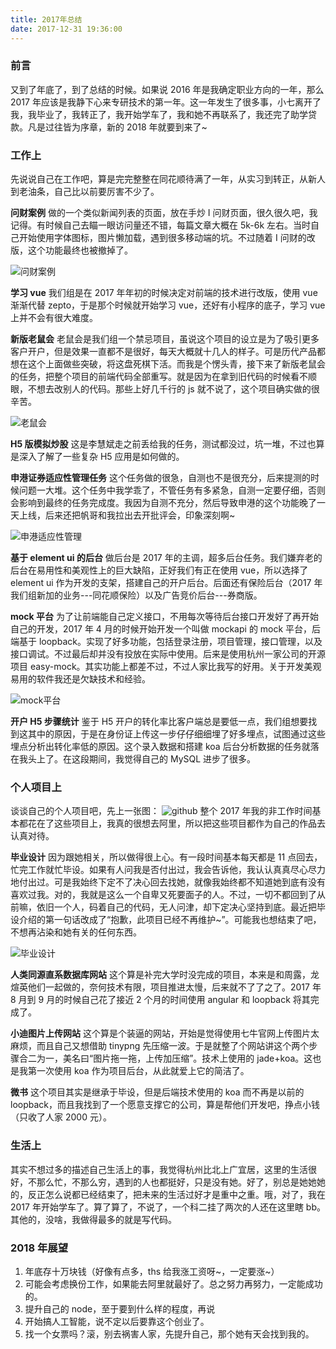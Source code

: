```yaml
---
title: 2017年总结
date: 2017-12-31 19:36:00
---
```


### 前言

又到了年底了，到了总结的时候。如果说 2016 年是我确定职业方向的一年，那么 2017 年应该是我静下心来专研技术的第一年。这一年发生了很多事，小七离开了我，我毕业了，我转正了，我开始学车了，我和她不再联系了，我还完了助学贷款。凡是过往皆为序章，新的 2018 年就要到来了~

### 工作上

先说说自己在工作吧，算是完完整整在同花顺待满了一年，从实习到转正，从新人到老油条，自己比以前要厉害不少了。

**问财案例**
做的一个类似新闻列表的页面，放在手炒 I 问财页面，很久很久吧，我记得。有时候自己去瞄一眼访问量还不错，每篇文章大概在 5k-6k 左右。当时自己开始使用字体图标，图片懒加载，遇到很多移动端的坑。不过随着 I 问财的改版，这个功能最终也被撤掉了。

![问财案例](https://file.lantingshucheng.com/blog/2018_01_05/anli.png/default)

**学习 vue**
我们组是在 2017 年年初的时候决定对前端的技术进行改版，使用 vue 渐渐代替 zepto，于是那个时候就开始学习 vue，还好有小程序的底子，学习 vue 上并不会有很大难度。

**新版老鼠会**
老鼠会是我们组一个禁忌项目，虽说这个项目的设立是为了吸引更多客户开户，但是效果一直都不是很好，每天大概就十几人的样子。可是历代产品都想在这个上面做些突破，将这盘死棋下活。而我是个愣头青，接下来了新版老鼠会的任务，把整个项目的前端代码全部重写。就是因为在拿到旧代码的时候看不顺眼，不想去改别人的代码。那些上好几千行的 js 就不说了，这个项目确实做的很辛苦。

![老鼠会](https://file.lantingshucheng.com/blog/2018_01_05/ratclub.png/default)

**H5 版模拟炒股**
这是李慧斌走之前丢给我的任务，测试都没过，坑一堆，不过也算是深入了解了一些复杂 H5 应用是如何做的。

**申港证券适应性管理任务**
这个任务做的很急，自测也不是很充分，后来提测的时候问题一大堆。这个任务中我学乖了，不管任务有多紧急，自测一定要仔细，否则会影响到最终的任务完成度。我因为自测不充分，然后导致申港的这个功能晚了一天上线，后来还把帆哥和我拉出去开批评会，印象深刻啊~

![申港适应性管理](https://file.lantingshucheng.com/blog/2018_01_05/shengang.jpg/default)

**基于 element ui 的后台**
做后台是 2017 年的主调，超多后台任务。我们嫌弃老的后台在易用性和美观性上的巨大缺陷，正好我们有正在使用 vue，所以选择了 element ui 作为开发的支架，搭建自己的开户后台。后面还有保险后台（2017 年我们组新加的业务---同花顺保险）以及广告竞价后台---券商版。

**mock 平台**
为了让前端能自己定义接口，不用每次等待后台接口开发好了再开始自己的开发，2017 年 4 月的时候开始开发一个叫做 mockapi 的 mock 平台，后端基于 loopback。实现了好多功能，包括登录注册，项目管理，接口管理，以及接口调试。不过最后却并没有投放在实际中使用。后来是使用杭州一家公司的开源项目 easy-mock。其实功能上都差不过，不过人家比我写的好用。关于开发美观易用的软件我还是欠缺技术和经验。

![mock平台](https://file.lantingshucheng.com/blog/2018_01_05/mock.jpg/default)

**开户 H5 步骤统计**
鉴于 H5 开户的转化率比客户端总是要低一点，我们组想要找到这其中的原因，于是在身份证上传这一步仔仔细细埋了好多埋点，试图通过这些埋点分析出转化率低的原因。这个录入数据和搭建 koa 后台分析数据的任务就落在我头上了。在这段期间，我觉得自己的 MySQL 进步了很多。

### 个人项目上

谈谈自己的个人项目吧，先上一张图：
![github](https://file.lantingshucheng.com/github.png/default)
整个 2017 年我的非工作时间基本都花在了这些项目上，我真的很想去阿里，所以把这些项目都作为自己的作品去认真对待。

**毕业设计**
因为跟她相关，所以做得很上心。有一段时间基本每天都是 11 点回去，忙完工作就忙毕设。如果有人问我是否付出过，我会告诉他，我认认真真尽心尽力地付出过。可是我始终下定不了决心回去找她，就像我始终都不知道她到底有没有喜欢过我。对的，我就是这么一个自卑又死要面子的人。不过，一切不都回到了从前嘛，依旧一个人，码着自己的代码，无人问津，却下定决心坚持到底。最近把毕设介绍的第一句话改成了“抱歉，此项目已经不再维护~”。可能我也想结束了吧，不想再沾染和她有关的任何东西。

![毕业设计](https://file.lantingshucheng.com/blog/2018_01_05/design.png/default)

**人类同源直系数据库网站**
这个算是补完大学时没完成的项目，本来是和周露，龙煊英他们一起做的，奈何技术有限，项目推进太慢，后来就不了了之了。2017 年 8 月到 9 月的时候自己花了接近 2 个月的时间使用 angular 和 loopback 将其完成了。

**小迪图片上传网站**
这个算是个装逼的网站，开始是觉得使用七牛官网上传图片太麻烦，而且自己又想借助 tinypng 先压缩一波。于是就整了个网站讲这个两个步骤合二为一，美名曰“图片拖一拖，上传加压缩”。技术上使用的 jade+koa。这也是我第一次使用 koa 作为项目后台，从此就爱上它的简洁了。

**微书**
这个项目其实是继承于毕设，但是后端技术使用的 koa 而不再是以前的 loopback，而且我找到了一个愿意支撑它的公司，算是帮他们开发吧，挣点小钱（只收了人家 2000 元）。

### 生活上

其实不想过多的描述自己生活上的事，我觉得杭州比北上广宜居，这里的生活很好，不那么忙，不那么穷，遇到的人也都挺好，只是没有她。好了，别总是她她她的，反正怎么说都已经结束了，把未来的生活过好才是重中之重。哦，对了，我在 2017 年开始学车了。算了算了，不说了，一个科二挂了两次的人还在这里瞎 bb。其他的，没啥，我做得最多的就是写代码。

### 2018 年展望

1.  年底存十万块钱（好像有点多，ths 给我涨工资呀~，一定要涨~）
2.  可能会考虑换份工作，如果能去阿里就最好了。总之努力再努力，一定能成功的。
3.  提升自己的 node，至于要到什么样的程度，再说
4.  开始搞人工智能，说不定以后要靠这个创业了。
5.  找一个女票吗？滚，别去祸害人家，先提升自己，那个她有天会找到我的。
